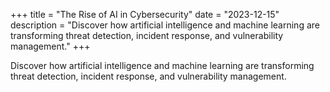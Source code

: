 +++
title = "The Rise of AI in Cybersecurity"
date = "2023-12-15"
description = "Discover how artificial intelligence and machine learning are transforming threat detection, incident response, and vulnerability management."
+++

Discover how artificial intelligence and machine learning are transforming threat detection, incident response, and vulnerability management.
